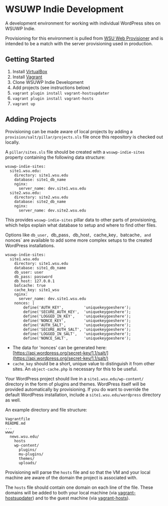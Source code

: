 # WSUWP Indie Development

A development environment for working with individual WordPress sites on WSUWP Indie.

Provisioning for this environment is pulled from [WSU Web Provisioner](https://github.com/washingtonstateuniversity/WSU-Web-Provisioner) and is intended to be a match with the server provisioning used in production.

## Getting Started

1. Install [VirtualBox](http://virtualbox.org)
2. Install [Vagrant](http://vagrantup.com)
3. Clone WSUWP Indie Development
4. Add projects (see instructions below)
5. `vagrant plugin install vagrant-hostsupdater`
6. `vagrant plugin install vagrant-hosts`
6. `vagrant up`

## Adding Projects

Provisioning can be made aware of local projects by adding a `provision/salt/pillar/projects.sls` file once this repository is checked out locally.

A `pillar/sites.sls` file should be created with a `wsuwp-indie-sites` property containing the following data structure:

```
wsuwp-indie-sites:
  site1.wsu.edu:
    directory: site1.wsu.edu
    database: site1_db_name
    nginx:
      server_name: dev.site1.wsu.edu
  site2.wsu.edu:
    directory: site2.wsu.edu
    database: site2_db_name
    nginx:
      server_name: dev.site2.wsu.edu
```

This provides `wsuwp-indie-sites` pillar data to other parts of provisioning, which helps explain what database to setup and where to find other files.

Options like `db_user, `db_pass`, `db_host`, `cache_key`, `batcache`, and `nonces` are available to add some more complex setups to the created WordPress installations.

```
wsuwp-indie-sites:
  site1.wsu.edu
    directory: site1.wsu.edu
    database: site1_db_name
    db_user: user
    db_pass: password
    db_host: 127.0.0.1
    batcache: true
    cache_key: site1_wsu
    nginx:
      server_name: dev.site1.wsu.edu
    nonces: |
        define('AUTH_KEY',         'uniquekeygoeshere');
        define('SECURE_AUTH_KEY',  'uniquekeygoeshere');
        define('LOGGED_IN_KEY',    'uniquekeygoeshere');
        define('NONCE_KEY',        'uniquekeygoeshere');
        define('AUTH_SALT',        'uniquekeygoeshere');
        define('SECURE_AUTH_SALT', 'uniquekeygoeshere');
        define('LOGGED_IN_SALT',   'uniquekeygoeshere');
        define('NONCE_SALT',       'uniquekeygoeshere');
```

* The data for 'nonces' can be generated here: [https://api.wordpress.org/secret-key/1.1/salt/](https://api.wordpress.org/secret-key/1.1/salt/)
* `cache_key` should be a short, unique value to distinguish it from other sites. An `object-cache.php` is necessary for this to be useful.

Your WordPress project should live in a `site1.wsu.edu/wp-content/` directory in the form of plugins and themes. WordPress itself will be provided automatically by provisioning. If you do want to override the default WordPress installation, include a `site1.wsu.edu/wordpress` directory as well.

An example directory and file structure:

```
Vagrantfile
README.md
...
www/
  news.wsu.edu/
    hosts
    wp-content/
      plugins/
      mu-plugins/
      themes/
      uploads/
```

Provisioning will parse the `hosts` file and so that the VM and your local machine are aware of the domain the project is associated with.

The `hosts` file should contain one domain on each line of the file. These domains will be added to both your local machine (via [vagrant-hostsupdater](https://github.com/cogitatio/vagrant-hostsupdater)) and to the guest machine (via [vagrant-hosts](https://github.com/adrienthebo/vagrant-hosts/)).
